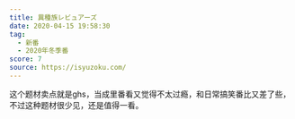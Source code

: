 ```yaml
---
title: 異種族レビュアーズ
date: 2020-04-15 19:58:30
tag:
  - 新番
  - 2020年冬季番
score: 7
source: https://isyuzoku.com/
---
```

这个题材卖点就是ghs，当成里番看又觉得不太过瘾，和日常搞笑番比又差了些，不过这种题材很少见，还是值得一看。
